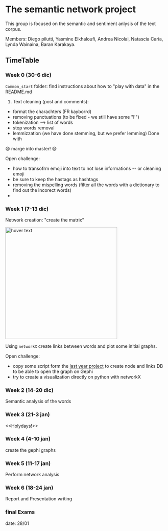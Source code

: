 # The semantic network project

This group is focused on the semantic and sentiment anlysis of the text corpus.

Members: 
Diego pilutti, Yasmine Elkhaloufi, Andrea Nicolai, Natascia Caria, Lynda Wainaina, Baran Karakaya.

## TimeTable

### Week 0 (30-6 dic)
```Common_start``` folder: find instructions about how to "play with data" in the README.md

1) Text cleaning (post and comments):
- format the charachters  (FR kayborrd)
- removing punctuations  (to be fixed - we still have some "l'")
- tokenization --> list of words 
- stop words removal
- lemmizzation (we have done stemming, but we prefer lemming)
Done with 

:smile: marge into master! :smile:

Open challenge:
- how to transofrm emoji into text to not lose informations -- or cleaning emoji
- be sure to keep the hastags as hashtags
- removing the mispelling words (filter all the words with a dictionary to find out the incorect words)
- 

### Week 1 (7-13 dic)

Network creation: "create the matrix"
<p align="left">
  <img src="https://upload.wikimedia.org/wikipedia/de/thumb/2/20/Matrix-logo.svg/1200px-Matrix-logo.svg.png" width="350" title="hover text">
</p>

Using ```networkX``` create links between words and plot some initial graphs.

Open challenge:
- copy some script form the [last year project](https://github.com/SalvatoreRomano1/HateSpeech_NetworkAnalysisProject) to create node and links DB to be able to open the graph on Gephi
- try to create a visualization directly on python with networkX

### Week 2 (14-20 dic)

Semantic analysis of the words


### Week 3 (21-3 jan)
<<Holydays!>>

### Week 4 (4-10 jan)
create the gephi graphs


### Week 5 (11-17 jan)
Perform network analysis

### Week 6 (18-24 jan)
Report and Presentation writing

### final Exams
date: 28/01
